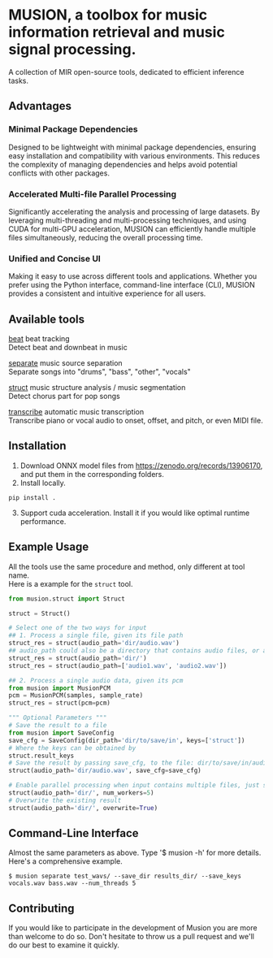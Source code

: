 # MUSION, a toolbox for music information retrieval and music signal processing.
A collection of MIR open-source tools, dedicated to efficient inference tasks.

## Advantages
### Minimal Package Dependencies
Designed to be lightweight with minimal package dependencies, ensuring easy installation and compatibility with various environments. This reduces the complexity of managing dependencies and helps avoid potential conflicts with other packages.

### Accelerated Multi-file Parallel Processing
Significantly accelerating the analysis and processing of large datasets. By leveraging multi-threading and multi-processing techniques, and using CUDA for multi-GPU acceleration, MUSION can efficiently handle multiple files simultaneously, reducing the overall processing time.

### Unified and Concise UI
Making it easy to use across different tools and applications. Whether you prefer using the Python interface, command-line interface (CLI), MUSION provides a consistent and intuitive experience for all users.


## Available tools
[beat](musion/beat/README.md) beat tracking    
Detect beat and downbeat in music

[separate](musion/separate/README.md) music source separation  
Separate songs into "drums", "bass", "other", "vocals"

[struct](musion/struct/README.md) music structure analysis / music segmentation  
Detect chorus part for pop songs

[transcribe](musion/transcribe/README.md) automatic music transcription  
Transcribe piano or vocal audio to onset, offset, and pitch, or even MIDI file.

## Installation
1. Download ONNX model files from https://zenodo.org/records/13906170, and put them in the corresponding folders.
2. Install locally.
```shell
pip install .
```
3. Support cuda acceleration. Install it if you would like optimal runtime performance.

## Example Usage
All the tools use the same procedure and method, only different at tool name.  
Here is a example for the `struct` tool.
```python
from musion.struct import Struct

struct = Struct()

# Select one of the two ways for input
## 1. Process a single file, given its file path
struct_res = struct(audio_path='dir/audio.wav')
## audio_path could also be a directory that contains audio files, or a list of audio paths.
struct_res = struct(audio_path='dir/')
struct_res = struct(audio_path=['audio1.wav', 'audio2.wav'])

## 2. Process a single audio data, given its pcm
from musion import MusionPCM
pcm = MusionPCM(samples, sample_rate)
struct_res = struct(pcm=pcm)

""" Optional Parameters """
# Save the result to a file
from musion import SaveConfig
save_cfg = SaveConfig(dir_path='dir/to/save/in', keys=['struct'])
# Where the keys can be obtained by
struct.result_keys
# Save the result by passing save_cfg, to the file: dir/to/save/in/audio.strcut
struct(audio_path='dir/audio.wav', save_cfg=save_cfg)

# Enable parallel processing when input contains multiple files, just set a proper number for num_workers
struct(audio_path='dir/', num_workers=5)
# Overwrite the existing result
struct(audio_path='dir/', overwrite=True)
```
## Command-Line Interface
Almost the same parameters as above. Type '$ musion -h' for more details. Here's a comprehensive example.
```shell
$ musion separate test_wavs/ --save_dir results_dir/ --save_keys vocals.wav bass.wav --num_threads 5
```

## Contributing
If you would like to participate in the development of Musion you are more than welcome to do so. Don't hesitate to throw us a pull request and we'll do our best to examine it quickly.
